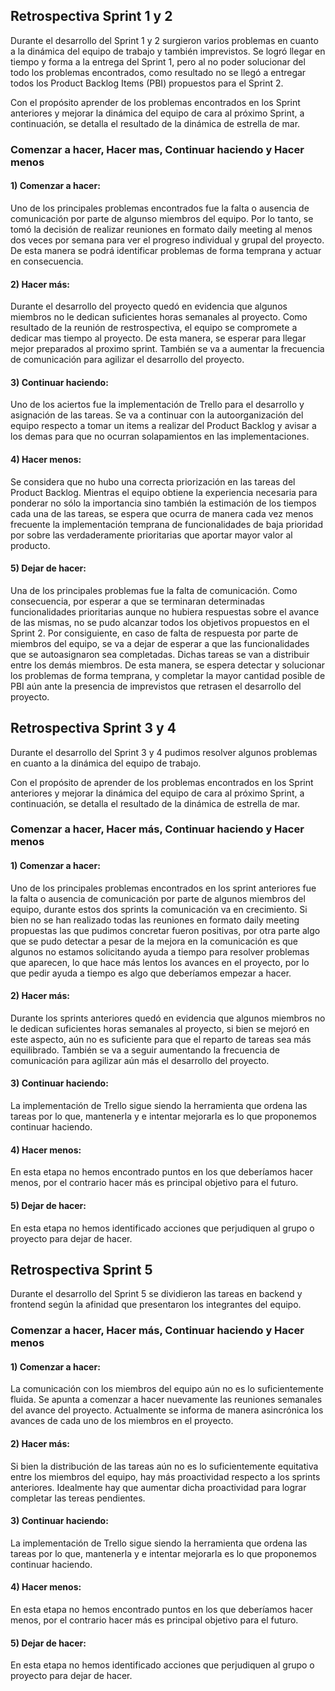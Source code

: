 <h2>Retrospectiva Sprint 1 y 2</h2>

Durante el desarrollo del Sprint 1 y 2 surgieron varios problemas en cuanto a la dinámica del equipo de trabajo y también imprevistos. Se logró llegar en tiempo y forma a la entrega del Sprint 1, pero al no poder solucionar del todo los problemas encontrados, como resultado no se llegó a entregar todos los Product Backlog Items (PBI) propuestos para el Sprint 2.

Con el propósito aprender de los problemas encontrados en los Sprint anteriores y mejorar la dinámica del equipo de cara al próximo Sprint, a continuación, se detalla el resultado de la dinámica de estrella de mar.

<h3>Comenzar a hacer, Hacer mas, Continuar haciendo y Hacer menos</h3>

<h4>1) Comenzar a hacer:</h4> Uno de los principales problemas encontrados fue la falta o ausencia de comunicación por parte de algunso miembros del equipo. Por lo tanto, se tomó la decisión de realizar reuniones en formato daily meeting al menos dos veces por semana para ver el progreso individual y grupal del proyecto. De esta manera se podrá identificar problemas de forma temprana y actuar en consecuencia.

<h4>2) Hacer más:</h4> Durante el desarrollo del proyecto quedó en evidencia que algunos miembros no le dedican suficientes horas semanales al proyecto. Como resultado de la reunión de restrospectiva, el equipo se compromete a dedicar mas tiempo al proyecto. De esta manera, se esperar para llegar mejor preparados al proximo sprint. También se va a aumentar la frecuencia de comunicación para agilizar el desarrollo del proyecto.

<h4>3) Continuar haciendo:</h4> Uno de los aciertos fue la implementación de Trello para el desarrollo y asignación de las tareas. Se va a continuar con la autoorganización del equipo respecto a tomar un items a realizar del Product Backlog y avisar a los demas para que no ocurran solapamientos en las implementaciones.

<h4>4) Hacer menos:</h4> Se considera que no hubo una correcta priorización en las tareas del Product Backlog. Mientras el equipo obtiene la experiencia necesaria para ponderar no sólo la importancia sino también la estimación de los tiempos cada una de las tareas, se espera que ocurra de manera cada vez menos frecuente la implementación temprana de funcionalidades de baja prioridad por sobre las verdaderamente prioritarias que aportar mayor valor al producto.

<h4>5) Dejar de hacer:</h4> Una de los principales problemas fue la falta de comunicación. Como consecuencia, por esperar a que se terminaran determinadas funcionalidades prioritarias aunque no hubiera respuestas sobre el avance de las mismas, no se pudo alcanzar todos los objetivos propuestos en el Sprint 2. Por consiguiente, en caso de falta de respuesta por parte de miembros del equipo, se va a dejar de esperar a que las funcionalidades que se autoasignaron sea completadas. Dichas tareas se van a distribuir entre los demás miembros. De esta manera, se espera detectar y solucionar los problemas de forma temprana, y completar la mayor cantidad posible de PBI aún ante la presencia de imprevistos que retrasen el desarrollo del proyecto.


<h2>Retrospectiva Sprint 3 y 4</h2>

Durante el desarrollo del Sprint 3 y 4 pudimos resolver algunos problemas en cuanto a la dinámica del equipo de trabajo.

Con el propósito de aprender de los problemas encontrados en los Sprint anteriores y mejorar la dinámica del equipo de cara al próximo Sprint, a continuación, se detalla el resultado de la dinámica de estrella de mar.

<h3>Comenzar a hacer, Hacer más, Continuar haciendo y Hacer menos</h3>

<h4>1) Comenzar a hacer:</h4> Uno de los principales problemas encontrados en los sprint anteriores fue la falta o ausencia de comunicación por parte de algunos miembros del equipo, durante estos dos sprints la comunicación va en crecimiento.
Si bien no se han realizado todas las reuniones en formato daily meeting propuestas las que pudimos concretar fueron positivas, por otra parte algo que se pudo detectar a pesar de la mejora en la comunicación es que algunos no estamos solicitando ayuda a tiempo para resolver problemas que aparecen, lo que hace más lentos los avances en el proyecto, por lo que pedir ayuda a tiempo es algo que deberíamos empezar a hacer.

<h4>2) Hacer más:</h4> Durante los sprints anteriores quedó en evidencia que algunos miembros no le dedican suficientes horas semanales al proyecto, si bien se mejoró en este aspecto, aún no es suficiente para que el reparto de tareas sea más equilibrado. También se va a seguir aumentando la frecuencia de comunicación para agilizar aún más el desarrollo del proyecto.

<h4>3) Continuar haciendo:</h4>La implementación de Trello sigue siendo la herramienta que ordena las tareas por lo que, mantenerla y e intentar mejorarla es lo que proponemos continuar haciendo.

<h4>4) Hacer menos:</h4> En esta etapa no hemos encontrado puntos en los que deberíamos hacer menos, por el contrario hacer más es principal objetivo para el futuro.

<h4>5) Dejar de hacer:</h4> En esta etapa no hemos identificado acciones que perjudiquen al grupo o proyecto para dejar de hacer.

<h2>Retrospectiva Sprint 5</h2>

Durante el desarrollo del Sprint 5 se dividieron las tareas en backend y frontend según la afinidad que presentaron los integrantes del equipo.

<h3>Comenzar a hacer, Hacer más, Continuar haciendo y Hacer menos</h3>

<h4>1) Comenzar a hacer:</h4> La comunicación con los miembros del equipo aún no es lo suficientemente fluida. Se apunta a comenzar a hacer nuevamente las reuniones semanales del avance del proyecto. Actualmente se informa de manera asincrónica los avances de cada uno de los miembros en el proyecto.

<h4>2) Hacer más:</h4> Si bien la distribución de las tareas aún no es lo suficientemente equitativa entre los miembros del equipo, hay más proactividad respecto a los sprints anteriores. Idealmente hay que aumentar dicha proactividad para lograr completar las tereas pendientes.

<h4>3) Continuar haciendo:</h4>La implementación de Trello sigue siendo la herramienta que ordena las tareas por lo que, mantenerla y e intentar mejorarla es lo que proponemos continuar haciendo.

<h4>4) Hacer menos:</h4> En esta etapa no hemos encontrado puntos en los que deberíamos hacer menos, por el contrario hacer más es principal objetivo para el futuro.

<h4>5) Dejar de hacer:</h4> En esta etapa no hemos identificado acciones que perjudiquen al grupo o proyecto para dejar de hacer.
